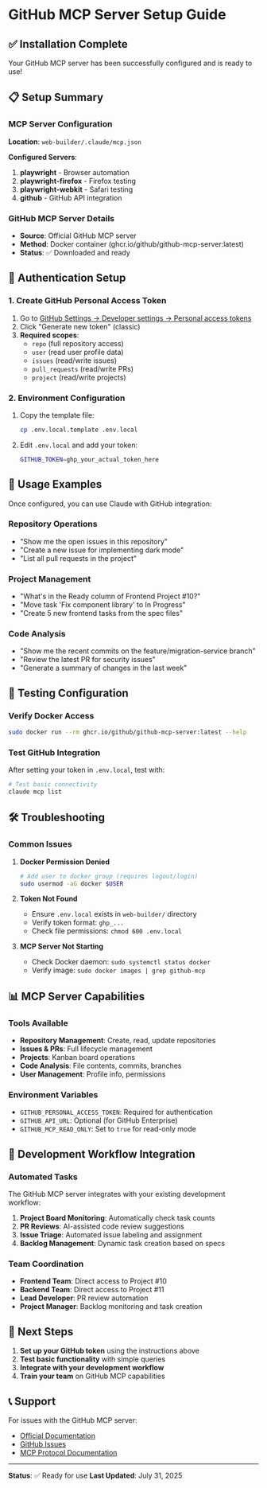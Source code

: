 # GitHub MCP Server Setup Guide

## ✅ Installation Complete

Your GitHub MCP server has been successfully configured and is ready to use!

## 📋 Setup Summary

### MCP Server Configuration
**Location**: `web-builder/.claude/mcp.json`

**Configured Servers**:
1. **playwright** - Browser automation
2. **playwright-firefox** - Firefox testing
3. **playwright-webkit** - Safari testing  
4. **github** - GitHub API integration

### GitHub MCP Server Details
- **Source**: Official GitHub MCP server
- **Method**: Docker container (ghcr.io/github/github-mcp-server:latest)
- **Status**: ✅ Downloaded and ready

## 🔑 Authentication Setup

### 1. Create GitHub Personal Access Token
1. Go to [GitHub Settings → Developer settings → Personal access tokens](https://github.com/settings/tokens)
2. Click "Generate new token" (classic)
3. **Required scopes**:
   - `repo` (full repository access)
   - `user` (read user profile data)
   - `issues` (read/write issues)
   - `pull_requests` (read/write PRs)
   - `project` (read/write projects)

### 2. Environment Configuration
1. Copy the template file:
   ```bash
   cp .env.local.template .env.local
   ```

2. Edit `.env.local` and add your token:
   ```bash
   GITHUB_TOKEN=ghp_your_actual_token_here
   ```

## 🚀 Usage Examples

Once configured, you can use Claude with GitHub integration:

### Repository Operations
- "Show me the open issues in this repository"
- "Create a new issue for implementing dark mode"
- "List all pull requests in the project"

### Project Management  
- "What's in the Ready column of Frontend Project #10?"
- "Move task 'Fix component library' to In Progress"
- "Create 5 new frontend tasks from the spec files"

### Code Analysis
- "Show me the recent commits on the feature/migration-service branch"
- "Review the latest PR for security issues"
- "Generate a summary of changes in the last week"

## 🔧 Testing Configuration

### Verify Docker Access
```bash
sudo docker run --rm ghcr.io/github/github-mcp-server:latest --help
```

### Test GitHub Integration
After setting your token in `.env.local`, test with:
```bash
# Test basic connectivity
claude mcp list
```

## 🛠️ Troubleshooting

### Common Issues

1. **Docker Permission Denied**
   ```bash
   # Add user to docker group (requires logout/login)
   sudo usermod -aG docker $USER
   ```

2. **Token Not Found**
   - Ensure `.env.local` exists in `web-builder/` directory
   - Verify token format: `ghp_...`
   - Check file permissions: `chmod 600 .env.local`

3. **MCP Server Not Starting**
   - Check Docker daemon: `sudo systemctl status docker`
   - Verify image: `sudo docker images | grep github-mcp`

## 📊 MCP Server Capabilities

### Tools Available
- **Repository Management**: Create, read, update repositories
- **Issues & PRs**: Full lifecycle management
- **Projects**: Kanban board operations
- **Code Analysis**: File contents, commits, branches
- **User Management**: Profile info, permissions

### Environment Variables
- `GITHUB_PERSONAL_ACCESS_TOKEN`: Required for authentication
- `GITHUB_API_URL`: Optional (for GitHub Enterprise)
- `GITHUB_MCP_READ_ONLY`: Set to `true` for read-only mode

## 🔄 Development Workflow Integration

### Automated Tasks
The GitHub MCP server integrates with your existing development workflow:

1. **Project Board Monitoring**: Automatically check task counts
2. **PR Reviews**: AI-assisted code review suggestions
3. **Issue Triage**: Automated issue labeling and assignment
4. **Backlog Management**: Dynamic task creation based on specs

### Team Coordination
- **Frontend Team**: Direct access to Project #10
- **Backend Team**: Direct access to Project #11  
- **Lead Developer**: PR review automation
- **Project Manager**: Backlog monitoring and task creation

## 🎯 Next Steps

1. **Set up your GitHub token** using the instructions above
2. **Test basic functionality** with simple queries
3. **Integrate with your development workflow**
4. **Train your team** on GitHub MCP capabilities

## 📞 Support

For issues with the GitHub MCP server:
- [Official Documentation](https://github.com/github/github-mcp-server)
- [GitHub Issues](https://github.com/github/github-mcp-server/issues)
- [MCP Protocol Documentation](https://modelcontextprotocol.io)

---

**Status**: ✅ Ready for use
**Last Updated**: July 31, 2025